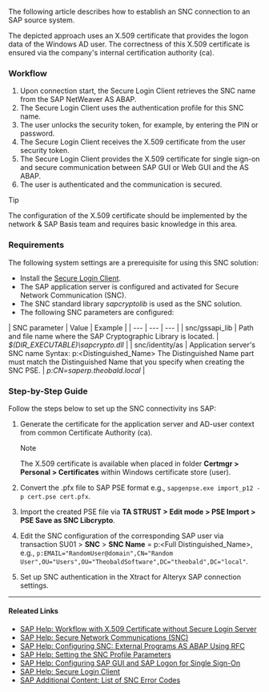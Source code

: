 The following article describes how to establish an SNC connection to an SAP source system.

The depicted approach uses an X.509 certificate that provides the logon data of the Windows AD user. The correctness of this X.509 certificate is ensured via the company's internal certification authority (ca).

### Workflow

1. Upon connection start, the Secure Login Client retrieves the SNC name from the SAP NetWeaver AS ABAP.
1. The Secure Login Client uses the authentication profile for this SNC name.
1. The user unlocks the security token, for example, by entering the PIN or password.
1. The Secure Login Client receives the X.509 certificate from the user security token.
1. The Secure Login Client provides the X.509 certificate for single sign-on and secure communication between SAP GUI or Web GUI and the AS ABAP.
1. The user is authenticated and the communication is secured.

Tip

The configuration of the X.509 certificate should be implemented by the network & SAP Basis team and requires basic knowledge in this area.

### Requirements

The following system settings are a prerequisite for using this SNC solution:

- Install the [Secure Login Client](https://help.sap.com/viewer/df185fd53bb645b1bd99284ee4e4a750/3.0/en-US/da610fd072e4409baa8b6a96973b5c67.html).
- The SAP application server is configured and activated for Secure Network Communication (SNC).
- The SNC standard library *sapcryptolib* is used as the SNC solution.
- The following SNC parameters are configured:

| SNC parameter | Value | Example | | --- | --- | --- | | snc/gssapi_lib | Path and file name where the SAP Cryptographic Library is located. | *$(DIR_EXECUTABLE)\\sapcrypto.dll* | | snc/identity/as | Application server's SNC name Syntax: p:\<Distinguished_Name> The Distinguished Name part must match the Distinguished Name that you specify when creating the SNC PSE. | *p:CN=saperp.theobald.local* |

### Step-by-Step Guide

Follow the steps below to set up the SNC connectivity ins SAP:

1. Generate the certificate for the application server and AD-user context from common Certificate Authority (ca).

   Note

   The X.509 certificate is available when placed in folder **Certmgr > Personal > Certificates** within Windows certificate store (user).

1. Convert the .pfx file to SAP PSE format e.g., `sapgenpse.exe import_p12 -p cert.pse cert.pfx`.

1. Import the created PSE file via **TA STRUST > Edit mode > PSE Import > PSE Save as SNC Libcrypto**.

1. Edit the SNC configuration of the corresponding SAP user via transaction SU01 > **SNC** > **SNC Name** = p:\<Full Distinguished_Name>, e.g., `p:EMAIL="RandomUser@domain",CN="Random User",OU="Users",OU="TheobaldSoftware",DC="theobald",DC="local"`.

1. Set up SNC authentication in the Xtract for Alteryx SAP connection settings.

______________________________________________________________________

#### Releated Links

- [SAP Help: Workflow with X.509 Certificate without Secure Login Server](https://help.sap.com/viewer/df185fd53bb645b1bd99284ee4e4a750/3.0/en-US/06d9e59a0fd44aa4aa082ffad7d618e3.html)
- [SAP Help: Secure Network Communications (SNC)](https://help.sap.com/doc/saphelp_nw70/7.0.31/en-us/e6/56f466e99a11d1a5b00000e835363f/content.htm?no_cache=true)
- [SAP Help: Configuring SNC: External Programs AS ABAP Using RFC](https://help.sap.com/doc/saphelp_nwpi71/7.1/en-US/d9/e8a740bbaa4d8f8bee6f7b173bd99f/content.htm?loaded_from_frameset=true)
- [SAP Help: Setting the SNC Profile Parameters](https://help.sap.com/doc/saphelp_nw73ehp1/7.31.19/en-US/19/164442c1a1c353e10000000a1550b0/content.htm?no_cache=true)
- [SAP Help: Configuring SAP GUI and SAP Logon for Single Sign-On](https://help.sap.com/doc/saphelp_nw73ehp1/7.31.19/en-US/44/0ea40dc6970d1ce10000000a114a6b/content.htm?no_cache=true)
- [SAP Help: Secure Login Client](https://help.sap.com/viewer/df185fd53bb645b1bd99284ee4e4a750/3.0/en-US/ba21970855064e54a9246b6c6de67fb2.html)
- [SAP Additional Content: List of SNC Error Codes](https://wiki.scn.sap.com/wiki/display/Security/List+of+SNC+Error+Codes)
